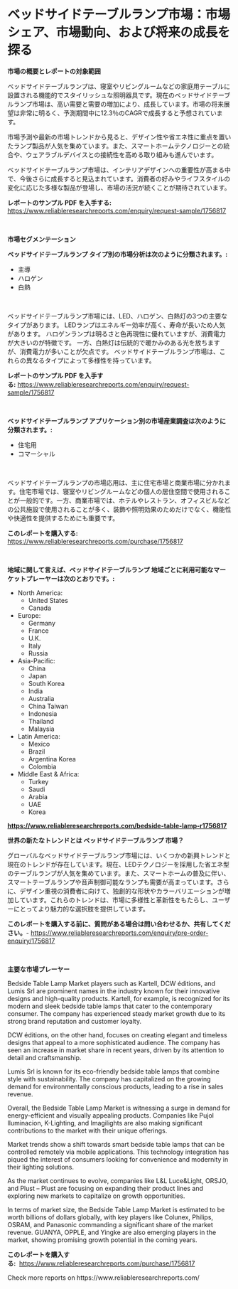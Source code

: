 <p><h1>ベッドサイドテーブルランプ市場：市場シェア、市場動向、および将来の成長を探る</h1></p><p><strong>市場の概要とレポートの対象範囲</strong></p>
<p><p>ベッドサイドテーブルランプは、寝室やリビングルームなどの家庭用テーブルに設置される機能的でスタイリッシュな照明器具です。現在のベッドサイドテーブルランプ市場は、高い需要と需要の増加により、成長しています。市場の将来展望は非常に明るく、予測期間中に12.3％のCAGRで成長すると予想されています。</p><p>市場予測や最新の市場トレンドから見ると、デザイン性や省エネ性に重点を置いたランプ製品が人気を集めています。また、スマートホームテクノロジーとの統合や、ウェアラブルデバイスとの接続性を高める取り組みも進んでいます。</p><p>ベッドサイドテーブルランプ市場は、インテリアデザインへの重要性が高まる中で、今後さらに成長すると見込まれています。消費者の好みやライフスタイルの変化に応じた多様な製品が登場し、市場の活況が続くことが期待されています。</p></p>
<p><strong>レポートのサンプル PDF を入手する:</strong> <a href="https://www.reliableresearchreports.com/enquiry/request-sample/1756817">https://www.reliableresearchreports.com/enquiry/request-sample/1756817</a></p>
<p>&nbsp;</p>
<p><strong>市場セグメンテーション</strong></p>
<p><strong>ベッドサイドテーブルランプ タイプ別の市場分析は次のように分類されます。:</strong></p>
<p><ul><li>主導</li><li>ハロゲン</li><li>白熱</li></ul></p>
<p>&nbsp;</p>
<p><p>ベッドサイドテーブルランプ市場には、LED、ハロゲン、白熱灯の3つの主要なタイプがあります。 LEDランプはエネルギー効率が高く、寿命が長いため人気があります。 ハロゲンランプは明るさと色再現性に優れていますが、消費電力が大きいのが特徴です。 一方、白熱灯は伝統的で暖かみのある光を放ちますが、消費電力が多いことが欠点です。 ベッドサイドテーブルランプ市場は、これらの異なるタイプによって多様性を持っています。</p></p>
<p><strong>レポートのサンプル PDF を入手する:</strong>&nbsp;<a href="https://www.reliableresearchreports.com/enquiry/request-sample/1756817">https://www.reliableresearchreports.com/enquiry/request-sample/1756817</a></p>
<p>&nbsp;</p>
<p><strong> ベッドサイドテーブルランプ アプリケーション別の市場産業調査は次のように分類されます。:</strong></p>
<p><ul><li>住宅用</li><li>コマーシャル</li></ul></p>
<p>&nbsp;</p>
<p><p>ベッドサイドテーブルランプの市場応用は、主に住宅市場と商業市場に分かれます。住宅市場では、寝室やリビングルームなどの個人の居住空間で使用されることが一般的です。一方、商業市場では、ホテルやレストラン、オフィスビルなどの公共施設で使用されることが多く、装飾や照明効果のためだけでなく、機能性や快適性を提供するためにも重要です。</p></p>
<p><strong>このレポートを購入する:</strong>&nbsp; <a href="https://www.reliableresearchreports.com/purchase/1756817">https://www.reliableresearchreports.com/purchase/1756817</a></p>
<p>&nbsp;</p>
<p><strong>地域に関して言えば、ベッドサイドテーブルランプ 地域ごとに利用可能なマーケットプレーヤーは次のとおりです。:</strong></p>
<p><ul>
    <li>
        North America:
        <ul>
            <li>United States</li>
            <li>Canada</li>
        </ul>
    </li>
    <li>
        Europe:
        <ul>
            <li>Germany</li>
            <li>France</li>
            <li>U.K.</li>
            <li>Italy</li>
            <li>Russia</li>
        </ul>
    </li>
    <li>
        Asia-Pacific:
        <ul>
            <li>China</li>
            <li>Japan</li>
            <li>South Korea</li>
            <li>India</li>
            <li>Australia</li>
            <li>China Taiwan</li>
            <li>Indonesia</li>
            <li>Thailand</li>
            <li>Malaysia</li>
        </ul>
    </li>
    <li>
        Latin America:
        <ul>
            <li>Mexico</li>
            <li>Brazil</li>
            <li>Argentina Korea</li>
            <li>Colombia</li>
        </ul>
    </li>
    <li>
        Middle East & Africa:
        <ul>
            <li>Turkey</li>
            <li>Saudi</li>
            <li>Arabia</li>
            <li>UAE</li>
            <li>Korea</li>
        </ul>
    </li>
    </ul></p>
<p><strong><a href="https://www.reliableresearchreports.com/bedside-table-lamp-r1756817">https://www.reliableresearchreports.com/bedside-table-lamp-r1756817</a></strong>&nbsp;</p>
<p><strong>世界の新たなトレンドとは ベッドサイドテーブルランプ 市場？</strong></p>
<p><p>グローバルなベッドサイドテーブルランプ市場には、いくつかの新興トレンドと現在のトレンドが存在しています。現在、LEDテクノロジーを採用した省エネ型のテーブルランプが人気を集めています。また、スマートホームの普及に伴い、スマートテーブルランプや音声制御可能なランプも需要が高まっています。さらに、デザイン重視の消費者に向けて、独創的な形状やカラーバリエーションが増加しています。これらのトレンドは、市場に多様性と革新性をもたらし、ユーザーにとってより魅力的な選択肢を提供しています。</p></p>
<p><strong>このレポートを購入する前に、質問がある場合は問い合わせるか、共有してください。</strong>- <a href="https://www.reliableresearchreports.com/enquiry/pre-order-enquiry/1756817">https://www.reliableresearchreports.com/enquiry/pre-order-enquiry/1756817</a></p>
<p>&nbsp;</p>
<p><strong>主要な市場プレーヤー</strong></p>
<p><p>Bedside Table Lamp Market players such as Kartell, DCW éditions, and Lumis Srl are prominent names in the industry known for their innovative designs and high-quality products. Kartell, for example, is recognized for its modern and sleek bedside table lamps that cater to the contemporary consumer. The company has experienced steady market growth due to its strong brand reputation and customer loyalty.</p><p>DCW éditions, on the other hand, focuses on creating elegant and timeless designs that appeal to a more sophisticated audience. The company has seen an increase in market share in recent years, driven by its attention to detail and craftsmanship.</p><p>Lumis Srl is known for its eco-friendly bedside table lamps that combine style with sustainability. The company has capitalized on the growing demand for environmentally conscious products, leading to a rise in sales revenue.</p><p>Overall, the Bedside Table Lamp Market is witnessing a surge in demand for energy-efficient and visually appealing products. Companies like Pujol Iluminacion, K-Lighting, and Imagilights are also making significant contributions to the market with their unique offerings.</p><p>Market trends show a shift towards smart bedside table lamps that can be controlled remotely via mobile applications. This technology integration has piqued the interest of consumers looking for convenience and modernity in their lighting solutions.</p><p>As the market continues to evolve, companies like L&L Luce&Light, ORSJO, and Plust – Plust are focusing on expanding their product lines and exploring new markets to capitalize on growth opportunities.</p><p>In terms of market size, the Bedside Table Lamp Market is estimated to be worth billions of dollars globally, with key players like Colunex, Philips, OSRAM, and Panasonic commanding a significant share of the market revenue. GUANYA, OPPLE, and Yingke are also emerging players in the market, showing promising growth potential in the coming years.</p></p>
<p><strong>このレポートを購入する:</strong>&nbsp;&nbsp;<a href="https://www.reliableresearchreports.com/purchase/1756817">https://www.reliableresearchreports.com/purchase/1756817</a></p>
<p>Check more reports on https://www.reliableresearchreports.com/</p>